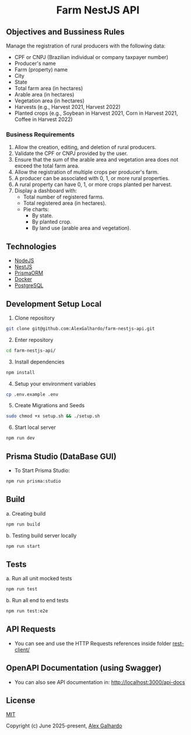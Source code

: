 <h1 align="center">Farm NestJS API</h1>

## Objectives and Bussiness Rules

Manage the registration of rural producers with the following data:

- CPF or CNPJ (Brazilian individual or company taxpayer number)  
- Producer's name  
- Farm (property) name  
- City  
- State  
- Total farm area (in hectares)  
- Arable area (in hectares)  
- Vegetation area (in hectares)  
- Harvests (e.g., Harvest 2021, Harvest 2022)  
- Planted crops (e.g., Soybean in Harvest 2021, Corn in Harvest 2021, Coffee in Harvest 2022)

### **Business Requirements**

1. Allow the creation, editing, and deletion of rural producers.  
2. Validate the CPF or CNPJ provided by the user.  
3. Ensure that the sum of the arable area and vegetation area does not exceed the total farm area.  
4. Allow the registration of multiple crops per producer's farm.  
5. A producer can be associated with 0, 1, or more rural properties.  
6. A rural property can have 0, 1, or more crops planted per harvest.  
7. Display a dashboard with:
   - Total number of registered farms.  
   - Total registered area (in hectares).  
   - Pie charts:
     - By state.  
     - By planted crop.  
     - By land use (arable area and vegetation).

## Technologies

- [NodeJS](https://nodejs.org/en)
- [NestJS](https://nestjs.com/)
- [PrismaORM](https://www.prisma.io/)
- [Docker](https://docs.docker.com/)
- [PostgreSQL](https://www.postgresql.org/)

## Development Setup Local

1. Clone repository

```bash
git clone git@github.com:AlexGalhardo/farm-nestjs-api.git
```

2. Enter repository

```bash
cd farm-nestjs-api/
```

3. Install dependencies

```bash
npm install
```

4. Setup your environment variables

```bash
cp .env.example .env
```

5. Create Migrations and Seeds

```bash
sudo chmod +x setup.sh && ./setup.sh
```

6. Start local server

```bash
npm run dev
```

## Prisma Studio (DataBase GUI)

- To Start Prisma Studio:

```bash
npm run prisma:studio
```

## Build

a. Creating build

```bash
npm run build
```

b. Testing build server locally

```bash
npm run start
```

## Tests

a. Run all unit mocked tests

```bash
npm run test
```

b. Run all end to end tests

```bash
npm run test:e2e
```

## API Requests

- You can see and use the HTTP Requests references inside folder [rest-client/](rest-client/)

## OpenAPI Documentation (using Swagger)

- You can also see  API documentation in: <http://localhost:3000/api-docs>

## License

[MIT](http://opensource.org/licenses/MIT)

Copyright (c) June 2025-present, [Alex Galhardo](https://github.com/AlexGalhardo)
